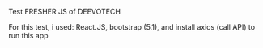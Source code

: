 Test FRESHER JS of DEEVOTECH
<!-- Informations -->
For this test, i used: React.JS, bootstrap (5.1), and install axios (call API) to run this app
